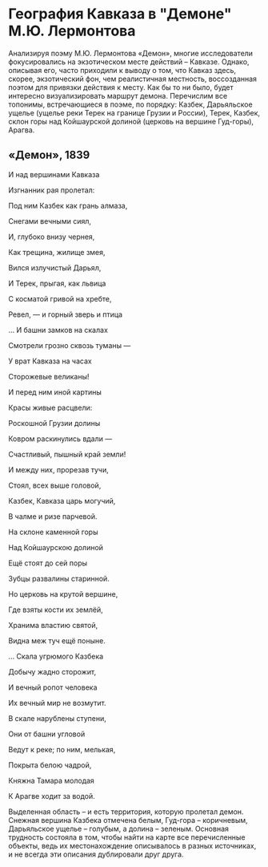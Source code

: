 # География Кавказа в "Демоне" М.Ю. Лермонтова

Анализируя поэму М.Ю. Лермонтова «Демон», многие исследователи фокусировались на экзотическом месте действий – Кавказе. Однако, описывая его, часто приходили к выводу о том, что Кавказ здесь, скорее, экзотический фон, чем реалистичная местность, воссозданная поэтом для привязки действия к месту. Как бы то ни было, будет интересно визуализировать маршрут демона.
Перечислим все топонимы, встречающиеся в поэме, по порядку: Казбек, Дарьяльское ущелье (ущелье реки Терек на границе Грузии и России), Терек, Казбек, склон горы над Койшаурской долиной (церковь на вершине Гуд-горы), Арагва.

## «Демон», 1839

И над вершинами Кавказа

Изгнанник рая пролетал:

Под ним Казбек как грань алмаза,

Снегами вечными сиял,

И, глубоко внизу чернея,

Как трещина, жилище змея,

Вился излучистый Дарьял,

И Терек, прыгая, как львица

С косматой гривой на хребте,

Ревел, — и горный зверь и птица

…
И башни замков на скалах

Смотрели грозно сквозь туманы —

У врат Кавказа на часах

Сторожевые великаны!

И перед ним иной картины

Красы живые расцвели:

Роскошной Грузии долины

Ковром раскинулись вдали —

Счастливый, пышный край земли!

И между них, прорезав тучи,

Стоял, всех выше головой,

Казбек, Кавказа царь могучий,

В чалме и ризе парчевой.

На склоне каменной горы

Над Койшаурскою долиной

Ещё стоят до сей поры

Зубцы развалины старинной.

Но церковь на крутой вершине,

Где взяты кости их землёй,

Хранима властию святой,

Видна меж туч ещё поныне.

…
Скала угрюмого Казбека

Добычу жадно сторожит,

И вечный ропот человека

Их вечный мир не возмутит.

В скале нарублены ступени,

Они от башни угловой

Ведут к реке; по ним, мелькая,

Покрыта белою чадрой,

Княжна Тамара молодая

К Арагве ходит за водой.


Выделенная область – и есть территория, которую пролетал демон. Снежная вершина Казбека отмечена белым, Гуд-гора – коричневым, Дарьяльское ущелье – голубым, а долина – зеленым. Основная трудность состояла в том, чтобы найти на карте все перечисленные объекты, ведь их местонахождение описывалось в разных источниках, и не всегда эти описания дублировали друг друга.

